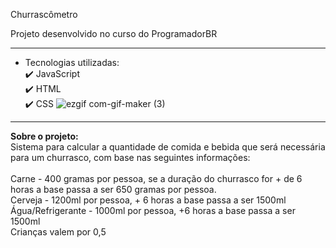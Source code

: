 Churrascômetro 

Projeto desenvolvido no curso do ProgramadorBR<br><hr>
- Tecnologias utilizadas:<br>
✔️ JavaScript<br>
✔️ HTML<br>
✔️ CSS
![ezgif com-gif-maker (3)](https://user-images.githubusercontent.com/77166769/118052819-cac06600-b359-11eb-945a-de10bf00055c.gif)
<hr>

<b> Sobre o projeto: </b><br>
Sistema para calcular a quantidade de comida e bebida que será necessária para um churrasco, com base nas seguintes informações:<br><br>
Carne - 400 gramas por pessoa, se a duração do churrasco for + de 6 horas a base passa a ser 650 gramas por pessoa.<br>
Cerveja - 1200ml por pessoa, + 6 horas a base passa a ser 1500ml<br>
Água/Refrigerante - 1000ml por pessoa, +6 horas a base passa a ser 1500ml<br>
Crianças valem por 0,5


